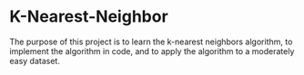 # K-Nearest-Neighbor
The purpose of this project is to learn the k-nearest neighbors algorithm, to implement the algorithm in code, and to apply the algorithm to a moderately easy dataset.
